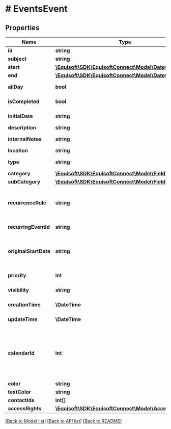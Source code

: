 # # EventsEvent

## Properties

Name | Type | Description | Notes
------------ | ------------- | ------------- | -------------
**id** | **string** | Unique numerical identifier. |
**subject** | **string** | Subject/Title of the Event. |
**start** | [**\Equisoft\SDK\EquisoftConnect\Model\DateOrDateTime**](DateOrDateTime.md) |  |
**end** | [**\Equisoft\SDK\EquisoftConnect\Model\DateOrDateTime**](DateOrDateTime.md) |  |
**allDay** | **bool** | Indicate if the event is an all-day event or a timed event. |
**isCompleted** | **bool** | Is the event part of a completed/done calendar. |
**initialDate** | **string** | Date the Event was initially scheduled. As defined by full-date - RFC3339 | [optional]
**description** | **string** | Public description of the Event. | [optional]
**internalNotes** | **string** | Internal notes on the Event. Not synced on remote sources. | [optional]
**location** | **string** | Location of the event in free-text form. | [optional]
**type** | **string** | Event type (CALL, LETTER, MEETING, VACATION, FILE, NOTE) |
**category** | [**\Equisoft\SDK\EquisoftConnect\Model\FieldValue**](FieldValue.md) | Event category | [optional]
**subCategory** | [**\Equisoft\SDK\EquisoftConnect\Model\FieldValue**](FieldValue.md) | Event sub category | [optional]
**recurrenceRule** | **string** | The recurrence rule for this event. The recurrence is a string conform to RFC 5545 (see RRULE http://tools.ietf.org/html/rfc5545#section-3.8.5.3). | [optional]
**recurringEventId** | **string** | For an instance of recurring event, ID of the master event. | [optional]
**originalStartDate** | **string** | For an instance of recurring event, original start date of the event according to the recurrence rule. This uniquely identify the occurrence and can be different from start date. | [optional]
**priority** | **int** | Importance/Priority of an event or task. 5 is the most important. |
**visibility** | **string** | Confidentiality level of the Event (private or not). [NORMAL, PRIVATE] |
**creationTime** | **\DateTime** | Creation time. As defined by date-time - RFC3339 | [optional]
**updateTime** | **\DateTime** | Date time of last modification. As defined by date-time - RFC3339 | [optional]
**calendarId** | **int** | ID of the calendar owning this Event. If owned by many users, calendarId will be - The primary ( or completed depending on state) calendar ID of the connected user if the user is one of the owners. - Any primary ( or completed depending on state) completed calendar ID of one of the owners. |
**color** | **string** | hex color of this event background | [optional]
**textColor** | **string** | hex text color of this event | [optional]
**contactIds** | **int[]** | IDs of the contacts linked to this Event | [optional]
**accessRights** | [**\Equisoft\SDK\EquisoftConnect\Model\AccessRights**](AccessRights.md) |  |

[[Back to Model list]](../../README.md#models) [[Back to API list]](../../README.md#endpoints) [[Back to README]](../../README.md)
